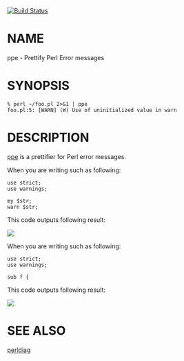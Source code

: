 [![Build Status](https://travis-ci.org/kfly8/App-PPE.svg?branch=master)](https://travis-ci.org/kfly8/App-PPE)
# NAME

ppe - Prettify Perl Error messages

# SYNOPSIS

    % perl ~/foo.pl 2>&1 | ppe
    foo.pl:5: [WARN] (W) Use of uninitialized value in warn

# DESCRIPTION

[ppe](https://metacpan.org/pod/ppe) is a prettifier for Perl error messages.

When you are writing such as following:

    use strict;
    use warnings;

    my $str;
    warn $str;

This code outputs following result:

<div>
    <div><img src="https://raw.github.com/kfly8/App-PPE/master/img/example-warnings.png"></div>
</div>

When you are writing such as following:

    use strict;
    use warnings;

    sub f {

This code outputs following result:

<div>
    <div><img src="https://raw.github.com/kfly8/App-PPE/master/img/example-critical.png"></div>
</div>

# SEE ALSO

[perldiag](https://metacpan.org/pod/perldiag)
